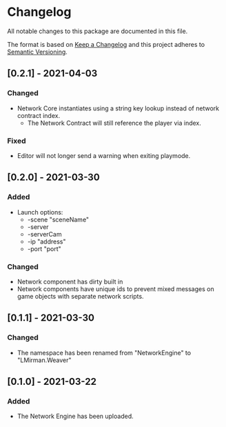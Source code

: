 # Changelog
All notable changes to this package are documented in this file.

The format is based on [Keep a Changelog](http://keepachangelog.com/en/1.0.0/) and this project adheres to [Semantic Versioning](http://semver.org/spec/v2.0.0.html).

## [0.2.1] - 2021-04-03

### Changed
- Network Core instantiates using a string key lookup instead of network contract index.
	- The Network Contract will still reference the player via index.

### Fixed
- Editor will not longer send a warning when exiting playmode.

## [0.2.0] - 2021-03-30

### Added
- Launch options:
	- -scene "sceneName"
	- -server
	- -serverCam
	- -ip "address"
	- -port "port"

### Changed
- Network component has dirty built in
- Network components have unique ids to prevent mixed messages on game objects with separate network scripts.

## [0.1.1] - 2021-03-30

### Changed
- The namespace has been renamed from "NetworkEngine" to "LMirman.Weaver"

## [0.1.0] - 2021-03-22

### Added
- The Network Engine has been uploaded.